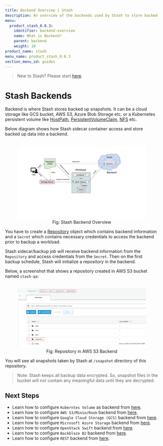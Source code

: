```yaml
---
title: Backend Overview | Stash
description: An overview of the backends used by Stash to store backed up data.
menu:
  product_stash_0.8.3:
    identifier: backend-overview
    name: What is Backend?
    parent: backend
    weight: 10
product_name: stash
menu_name: product_stash_0.8.3
section_menu_id: guides
---
```


> New to Stash? Please start [here](/docs/concepts/README.md).

# Stash Backends

Backend is where Stash stores backed up snapshots. It can be a cloud storage like GCS bucket, AWS S3, Azure Blob Storage etc. or a Kubernetes persistent volume like [HostPath](https://kubernetes.io/docs/concepts/storage/volumes/#hostpath), [PersistentVolumeClaim](https://kubernetes.io/docs/concepts/storage/volumes/#persistentvolumeclaim), [NFS](https://kubernetes.io/docs/concepts/storage/volumes/#nfs) etc.

Below diagram shows how Stash sidecar container access and store backed up data into a backend.

<figure align="center">
  <img alt="Stash Backend Overview" src="/docs/images/v1beta1/backends/backend_overview.svg">
  <figcaption align="center">Fig: Stash Backend Overview</figcaption>
</figure>

You have to create a [Repository](/docs/concepts/crds/repository.md) object which contains backend information and a `Secret` which contains necessary credentials to access the backend prior to backup a workload.

Stash sidecar/backup job will receive backend information from the `Repository` and access credentials from the `Secret`. Then on the first backup schedule, Stash will initialize a repository in the backend.

Below, a screenshot that shows a repository created in AWS S3 bucket named `stash-qa`:

<figure align="center">
  <img alt="Repository in AWS S3 Backend" src="/docs/images/v1beta1/backends/s3_repository.png">
  <figcaption align="center">Fig: Repository in AWS S3 Backend</figcaption>
</figure>

You will see all snapshots taken by Stash at `/snapshot` directory of this repository.

> Note: Stash keeps all backup data encrypted. So, snapshot files in the bucket will not contain any meaningful data until they are decrypted.

## Next Steps

- Learn how to configure `Kuberntes Volume` as backend from [here](/docs/guides/v1beta1/backends/local.md).
- Learn how to configure `AWS S3/Minio/Rook` backend from [here](/docs/guides/v1beta1/backends/s3.md).
- Learn how to configure `Google Cloud Storage (GCS)` backend from [here](/docs/guides/v1beta1/backends/gcs.md).
- Learn how to configure `Microsoft Azure Storage` backend from [here](/docs/guides/v1beta1/backends/azure.md).
- Learn how to configure `OpenStack Swift` backend from [here](/docs/guides/v1beta1/backends/swift.md).
- Learn how to configure `Backblaze B2` backend from [here](/docs/guides/v1beta1/backends/b2.md).
- Learn how to configure `REST` backend from [here](/docs/guides/v1beta1/backends/rest.md).
